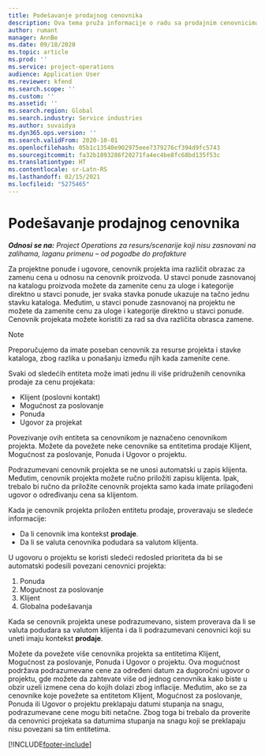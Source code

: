 ```yaml
---
title: Podešavanje prodajnog cenovnika
description: Ova tema pruža informacije o radu sa prodajnim cenovnicima za određivanje cena proizvoda u projektu.
author: rumant
manager: AnnBe
ms.date: 09/18/2020
ms.topic: article
ms.prod: ''
ms.service: project-operations
audience: Application User
ms.reviewer: kfend
ms.search.scope: ''
ms.custom: ''
ms.assetid: ''
ms.search.region: Global
ms.search.industry: Service industries
ms.author: suvaidya
ms.dyn365.ops.version: ''
ms.search.validFrom: 2020-10-01
ms.openlocfilehash: 05b1c13540e902975eee7379276cf394d9fc5743
ms.sourcegitcommit: fa32b1893286f20271fa4ec4be8fc68bd135f53c
ms.translationtype: HT
ms.contentlocale: sr-Latn-RS
ms.lasthandoff: 02/15/2021
ms.locfileid: "5275465"
---
```

# <a name="set-up-a-sales-price-list"></a>Podešavanje prodajnog cenovnika

_**Odnosi se na:** Project Operations za resurs/scenarije koji nisu zasnovani na zalihama, laganu primenu – od pogodbe do profakture_

Za projektne ponude i ugovore, cenovnik projekta ima različit obrazac za zamenu cena u odnosu na cenovnik proizvoda. U stavci ponude zasnovanoj na katalogu proizvoda možete da zamenite cenu za uloge i kategorije direktno u stavci ponude, jer svaka stavka ponude ukazuje na tačno jednu stavku kataloga. Međutim, u stavci ponude zasnovanoj na projektu ne možete da zamenite cenu za uloge i kategorije direktno u stavci ponude. Cenovnik projekata možete koristiti za rad sa dva različita obrasca zamene.

> [!NOTE]
> Preporučujemo da imate poseban cenovnik za resurse projekta i stavke kataloga, zbog razlika u ponašanju između njih kada zamenite cene.

Svaki od sledećih entiteta može imati jednu ili više pridruženih cenovnika prodaje za cenu projekata:

- Klijent (poslovni kontakt) 
- Mogućnost za poslovanje 
- Ponuda 
- Ugovor za projekat

Povezivanje ovih entiteta sa cenovnikom je naznačeno cenovnikom projekta. Možete da povežete neke cenovnike sa entitetima prodaje Klijent, Mogućnost za poslovanje, Ponuda i Ugovor o projektu.

Podrazumevani cenovnik projekta se ne unosi automatski u zapis klijenta. Međutim, cenovnik projekta možete ručno priložiti zapisu klijenta. Ipak, trebalo bi ručno da priložite cenovnik projekta samo kada imate prilagođeni ugovor o određivanju cena sa klijentom. 

Kada je cenovnik projekta priložen entitetu prodaje, proveravaju se sledeće informacije:

- Da li cenovnik ima kontekst **prodaje**. 
- Da li se valuta cenovnika podudara sa valutom klijenta. 

U ugovoru o projektu se koristi sledeći redosled prioriteta da bi se automatski podesili povezani cenovnici projekta:

1. Ponuda
2. Mogućnost za poslovanje
3. Klijent 
4. Globalna podešavanja 

Kada se cenovnik projekta unese podrazumevano, sistem proverava da li se valuta podudara sa valutom klijenta i da li podrazumevani cenovnici koji su uneti imaju kontekst **prodaje**.

Možete da povežete više cenovnika projekta sa entitetima Klijent, Mogućnost za poslovanje, Ponuda i Ugovor o projektu. Ova mogućnost podržava podrazumevane cene za određeni datum za dugoročni ugovor o projektu, gde možete da zahtevate više od jednog cenovnika kako biste u obzir uzeli izmene cena do kojih dolazi zbog inflacije. Međutim, ako se za cenovnike koje povežete sa entitetom Klijent, Mogućnost za poslovanje, Ponuda ili Ugovor o projektu preklapaju datumi stupanja na snagu, podrazumevane cene mogu biti netačne. Zbog toga bi trebalo da proverite da cenovnici projekata sa datumima stupanja na snagu koji se preklapaju nisu povezani sa tim entitetima.


[!INCLUDE[footer-include](../includes/footer-banner.md)]